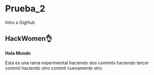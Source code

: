 # Prueba_2
Intro a GigHub

## HackWomen👌
**Hola Mundo**

Esta es una rama experimental 
haciendo dos commits 
haciendo tercer commit 
haciendo otro commit 
nuevamente otro 